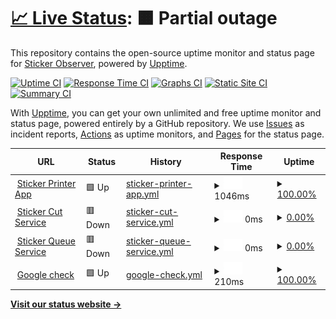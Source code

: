 # [📈 Live Status](https://avaleriani.github.io/sticker-printer): <!--live status--> **🟧 Partial outage**

This repository contains the open-source uptime monitor and status page for [Sticker Observer](https://sticker.observer/), powered by [Upptime](https://github.com/upptime/upptime).

[![Uptime CI](https://github.com/koj-co/upptime/workflows/Uptime%20CI/badge.svg)](https://github.com/koj-co/upptime/actions?query=workflow%3A%22Uptime+CI%22)
[![Response Time CI](https://github.com/koj-co/upptime/workflows/Response%20Time%20CI/badge.svg)](https://github.com/koj-co/upptime/actions?query=workflow%3A%22Response+Time+CI%22)
[![Graphs CI](https://github.com/koj-co/upptime/workflows/Graphs%20CI/badge.svg)](https://github.com/koj-co/upptime/actions?query=workflow%3A%22Graphs+CI%22)
[![Static Site CI](https://github.com/koj-co/upptime/workflows/Static%20Site%20CI/badge.svg)](https://github.com/koj-co/upptime/actions?query=workflow%3A%22Static+Site+CI%22)
[![Summary CI](https://github.com/koj-co/upptime/workflows/Summary%20CI/badge.svg)](https://github.com/koj-co/upptime/actions?query=workflow%3A%22Summary+CI%22)

With [Upptime](https://upptime.js.org), you can get your own unlimited and free uptime monitor and status page, powered entirely by a GitHub repository. We use [Issues](https://github.com/avaleriani/sticker-printer/issues) as incident reports, [Actions](https://github.com/avaleriani/sticker-printer/actions) as uptime monitors, and [Pages](https://avaleriani.github.io/sticker-printer) for the status page.

<!--start: status pages-->
<!-- This summary is generated by Upptime (https://github.com/upptime/upptime) -->
<!-- Do not edit this manually, your changes will be overwritten -->
<!-- prettier-ignore -->
| URL | Status | History | Response Time | Uptime |
| --- | ------ | ------- | ------------- | ------ |
| <img alt="" src="https://icons.duckduckgo.com/ip3/sticker.observer.ico" height="13"> [Sticker Printer App](https://sticker.observer/) | 🟩 Up | [sticker-printer-app.yml](https://github.com/avaleriani/sticker-uptime-monitor/commits/HEAD/history/sticker-printer-app.yml) | <details><summary><img alt="Response time graph" src="./graphs/sticker-printer-app/response-time-week.png" height="20"> 1046ms</summary><br><a href="https://avaleriani.github.io/sticker-printer/history/sticker-printer-app"><img alt="Response time 1237" src="https://img.shields.io/endpoint?url=https%3A%2F%2Fraw.githubusercontent.com%2Favaleriani%2Fsticker-uptime-monitor%2FHEAD%2Fapi%2Fsticker-printer-app%2Fresponse-time.json"></a><br><a href="https://avaleriani.github.io/sticker-printer/history/sticker-printer-app"><img alt="24-hour response time 1110" src="https://img.shields.io/endpoint?url=https%3A%2F%2Fraw.githubusercontent.com%2Favaleriani%2Fsticker-uptime-monitor%2FHEAD%2Fapi%2Fsticker-printer-app%2Fresponse-time-day.json"></a><br><a href="https://avaleriani.github.io/sticker-printer/history/sticker-printer-app"><img alt="7-day response time 1046" src="https://img.shields.io/endpoint?url=https%3A%2F%2Fraw.githubusercontent.com%2Favaleriani%2Fsticker-uptime-monitor%2FHEAD%2Fapi%2Fsticker-printer-app%2Fresponse-time-week.json"></a><br><a href="https://avaleriani.github.io/sticker-printer/history/sticker-printer-app"><img alt="30-day response time 1087" src="https://img.shields.io/endpoint?url=https%3A%2F%2Fraw.githubusercontent.com%2Favaleriani%2Fsticker-uptime-monitor%2FHEAD%2Fapi%2Fsticker-printer-app%2Fresponse-time-month.json"></a><br><a href="https://avaleriani.github.io/sticker-printer/history/sticker-printer-app"><img alt="1-year response time 1201" src="https://img.shields.io/endpoint?url=https%3A%2F%2Fraw.githubusercontent.com%2Favaleriani%2Fsticker-uptime-monitor%2FHEAD%2Fapi%2Fsticker-printer-app%2Fresponse-time-year.json"></a></details> | <details><summary><a href="https://avaleriani.github.io/sticker-printer/history/sticker-printer-app">100.00%</a></summary><a href="https://avaleriani.github.io/sticker-printer/history/sticker-printer-app"><img alt="All-time uptime 99.99%" src="https://img.shields.io/endpoint?url=https%3A%2F%2Fraw.githubusercontent.com%2Favaleriani%2Fsticker-uptime-monitor%2FHEAD%2Fapi%2Fsticker-printer-app%2Fuptime.json"></a><br><a href="https://avaleriani.github.io/sticker-printer/history/sticker-printer-app"><img alt="24-hour uptime 100.00%" src="https://img.shields.io/endpoint?url=https%3A%2F%2Fraw.githubusercontent.com%2Favaleriani%2Fsticker-uptime-monitor%2FHEAD%2Fapi%2Fsticker-printer-app%2Fuptime-day.json"></a><br><a href="https://avaleriani.github.io/sticker-printer/history/sticker-printer-app"><img alt="7-day uptime 100.00%" src="https://img.shields.io/endpoint?url=https%3A%2F%2Fraw.githubusercontent.com%2Favaleriani%2Fsticker-uptime-monitor%2FHEAD%2Fapi%2Fsticker-printer-app%2Fuptime-week.json"></a><br><a href="https://avaleriani.github.io/sticker-printer/history/sticker-printer-app"><img alt="30-day uptime 100.00%" src="https://img.shields.io/endpoint?url=https%3A%2F%2Fraw.githubusercontent.com%2Favaleriani%2Fsticker-uptime-monitor%2FHEAD%2Fapi%2Fsticker-printer-app%2Fuptime-month.json"></a><br><a href="https://avaleriani.github.io/sticker-printer/history/sticker-printer-app"><img alt="1-year uptime 100.00%" src="https://img.shields.io/endpoint?url=https%3A%2F%2Fraw.githubusercontent.com%2Favaleriani%2Fsticker-uptime-monitor%2FHEAD%2Fapi%2Fsticker-printer-app%2Fuptime-year.json"></a></details>
| <img alt="" src="https://icons.duckduckgo.com/ip3/cut.sticker.observer.ico" height="13"> [Sticker Cut Service](https://cut.sticker.observer/) | 🟥 Down | [sticker-cut-service.yml](https://github.com/avaleriani/sticker-uptime-monitor/commits/HEAD/history/sticker-cut-service.yml) | <details><summary><img alt="Response time graph" src="./graphs/sticker-cut-service/response-time-week.png" height="20"> 0ms</summary><br><a href="https://avaleriani.github.io/sticker-printer/history/sticker-cut-service"><img alt="Response time 3469" src="https://img.shields.io/endpoint?url=https%3A%2F%2Fraw.githubusercontent.com%2Favaleriani%2Fsticker-uptime-monitor%2FHEAD%2Fapi%2Fsticker-cut-service%2Fresponse-time.json"></a><br><a href="https://avaleriani.github.io/sticker-printer/history/sticker-cut-service"><img alt="24-hour response time 0" src="https://img.shields.io/endpoint?url=https%3A%2F%2Fraw.githubusercontent.com%2Favaleriani%2Fsticker-uptime-monitor%2FHEAD%2Fapi%2Fsticker-cut-service%2Fresponse-time-day.json"></a><br><a href="https://avaleriani.github.io/sticker-printer/history/sticker-cut-service"><img alt="7-day response time 0" src="https://img.shields.io/endpoint?url=https%3A%2F%2Fraw.githubusercontent.com%2Favaleriani%2Fsticker-uptime-monitor%2FHEAD%2Fapi%2Fsticker-cut-service%2Fresponse-time-week.json"></a><br><a href="https://avaleriani.github.io/sticker-printer/history/sticker-cut-service"><img alt="30-day response time 0" src="https://img.shields.io/endpoint?url=https%3A%2F%2Fraw.githubusercontent.com%2Favaleriani%2Fsticker-uptime-monitor%2FHEAD%2Fapi%2Fsticker-cut-service%2Fresponse-time-month.json"></a><br><a href="https://avaleriani.github.io/sticker-printer/history/sticker-cut-service"><img alt="1-year response time 6698" src="https://img.shields.io/endpoint?url=https%3A%2F%2Fraw.githubusercontent.com%2Favaleriani%2Fsticker-uptime-monitor%2FHEAD%2Fapi%2Fsticker-cut-service%2Fresponse-time-year.json"></a></details> | <details><summary><a href="https://avaleriani.github.io/sticker-printer/history/sticker-cut-service">0.00%</a></summary><a href="https://avaleriani.github.io/sticker-printer/history/sticker-cut-service"><img alt="All-time uptime 48.22%" src="https://img.shields.io/endpoint?url=https%3A%2F%2Fraw.githubusercontent.com%2Favaleriani%2Fsticker-uptime-monitor%2FHEAD%2Fapi%2Fsticker-cut-service%2Fuptime.json"></a><br><a href="https://avaleriani.github.io/sticker-printer/history/sticker-cut-service"><img alt="24-hour uptime 0.00%" src="https://img.shields.io/endpoint?url=https%3A%2F%2Fraw.githubusercontent.com%2Favaleriani%2Fsticker-uptime-monitor%2FHEAD%2Fapi%2Fsticker-cut-service%2Fuptime-day.json"></a><br><a href="https://avaleriani.github.io/sticker-printer/history/sticker-cut-service"><img alt="7-day uptime 0.00%" src="https://img.shields.io/endpoint?url=https%3A%2F%2Fraw.githubusercontent.com%2Favaleriani%2Fsticker-uptime-monitor%2FHEAD%2Fapi%2Fsticker-cut-service%2Fuptime-week.json"></a><br><a href="https://avaleriani.github.io/sticker-printer/history/sticker-cut-service"><img alt="30-day uptime 0.00%" src="https://img.shields.io/endpoint?url=https%3A%2F%2Fraw.githubusercontent.com%2Favaleriani%2Fsticker-uptime-monitor%2FHEAD%2Fapi%2Fsticker-cut-service%2Fuptime-month.json"></a><br><a href="https://avaleriani.github.io/sticker-printer/history/sticker-cut-service"><img alt="1-year uptime 0.00%" src="https://img.shields.io/endpoint?url=https%3A%2F%2Fraw.githubusercontent.com%2Favaleriani%2Fsticker-uptime-monitor%2FHEAD%2Fapi%2Fsticker-cut-service%2Fuptime-year.json"></a></details>
| <img alt="" src="https://icons.duckduckgo.com/ip3/service.sticker.observer.ico" height="13"> [Sticker Queue Service](https://service.sticker.observer/) | 🟥 Down | [sticker-queue-service.yml](https://github.com/avaleriani/sticker-uptime-monitor/commits/HEAD/history/sticker-queue-service.yml) | <details><summary><img alt="Response time graph" src="./graphs/sticker-queue-service/response-time-week.png" height="20"> 0ms</summary><br><a href="https://avaleriani.github.io/sticker-printer/history/sticker-queue-service"><img alt="Response time 510" src="https://img.shields.io/endpoint?url=https%3A%2F%2Fraw.githubusercontent.com%2Favaleriani%2Fsticker-uptime-monitor%2FHEAD%2Fapi%2Fsticker-queue-service%2Fresponse-time.json"></a><br><a href="https://avaleriani.github.io/sticker-printer/history/sticker-queue-service"><img alt="24-hour response time 0" src="https://img.shields.io/endpoint?url=https%3A%2F%2Fraw.githubusercontent.com%2Favaleriani%2Fsticker-uptime-monitor%2FHEAD%2Fapi%2Fsticker-queue-service%2Fresponse-time-day.json"></a><br><a href="https://avaleriani.github.io/sticker-printer/history/sticker-queue-service"><img alt="7-day response time 0" src="https://img.shields.io/endpoint?url=https%3A%2F%2Fraw.githubusercontent.com%2Favaleriani%2Fsticker-uptime-monitor%2FHEAD%2Fapi%2Fsticker-queue-service%2Fresponse-time-week.json"></a><br><a href="https://avaleriani.github.io/sticker-printer/history/sticker-queue-service"><img alt="30-day response time 0" src="https://img.shields.io/endpoint?url=https%3A%2F%2Fraw.githubusercontent.com%2Favaleriani%2Fsticker-uptime-monitor%2FHEAD%2Fapi%2Fsticker-queue-service%2Fresponse-time-month.json"></a><br><a href="https://avaleriani.github.io/sticker-printer/history/sticker-queue-service"><img alt="1-year response time 0" src="https://img.shields.io/endpoint?url=https%3A%2F%2Fraw.githubusercontent.com%2Favaleriani%2Fsticker-uptime-monitor%2FHEAD%2Fapi%2Fsticker-queue-service%2Fresponse-time-year.json"></a></details> | <details><summary><a href="https://avaleriani.github.io/sticker-printer/history/sticker-queue-service">0.00%</a></summary><a href="https://avaleriani.github.io/sticker-printer/history/sticker-queue-service"><img alt="All-time uptime 44.03%" src="https://img.shields.io/endpoint?url=https%3A%2F%2Fraw.githubusercontent.com%2Favaleriani%2Fsticker-uptime-monitor%2FHEAD%2Fapi%2Fsticker-queue-service%2Fuptime.json"></a><br><a href="https://avaleriani.github.io/sticker-printer/history/sticker-queue-service"><img alt="24-hour uptime 0.00%" src="https://img.shields.io/endpoint?url=https%3A%2F%2Fraw.githubusercontent.com%2Favaleriani%2Fsticker-uptime-monitor%2FHEAD%2Fapi%2Fsticker-queue-service%2Fuptime-day.json"></a><br><a href="https://avaleriani.github.io/sticker-printer/history/sticker-queue-service"><img alt="7-day uptime 0.00%" src="https://img.shields.io/endpoint?url=https%3A%2F%2Fraw.githubusercontent.com%2Favaleriani%2Fsticker-uptime-monitor%2FHEAD%2Fapi%2Fsticker-queue-service%2Fuptime-week.json"></a><br><a href="https://avaleriani.github.io/sticker-printer/history/sticker-queue-service"><img alt="30-day uptime 0.00%" src="https://img.shields.io/endpoint?url=https%3A%2F%2Fraw.githubusercontent.com%2Favaleriani%2Fsticker-uptime-monitor%2FHEAD%2Fapi%2Fsticker-queue-service%2Fuptime-month.json"></a><br><a href="https://avaleriani.github.io/sticker-printer/history/sticker-queue-service"><img alt="1-year uptime 0.00%" src="https://img.shields.io/endpoint?url=https%3A%2F%2Fraw.githubusercontent.com%2Favaleriani%2Fsticker-uptime-monitor%2FHEAD%2Fapi%2Fsticker-queue-service%2Fuptime-year.json"></a></details>
| <img alt="" src="https://icons.duckduckgo.com/ip3/google.com.ico" height="13"> [Google check](https://google.com) | 🟩 Up | [google-check.yml](https://github.com/avaleriani/sticker-uptime-monitor/commits/HEAD/history/google-check.yml) | <details><summary><img alt="Response time graph" src="./graphs/google-check/response-time-week.png" height="20"> 210ms</summary><br><a href="https://avaleriani.github.io/sticker-printer/history/google-check"><img alt="Response time 189" src="https://img.shields.io/endpoint?url=https%3A%2F%2Fraw.githubusercontent.com%2Favaleriani%2Fsticker-uptime-monitor%2FHEAD%2Fapi%2Fgoogle-check%2Fresponse-time.json"></a><br><a href="https://avaleriani.github.io/sticker-printer/history/google-check"><img alt="24-hour response time 102" src="https://img.shields.io/endpoint?url=https%3A%2F%2Fraw.githubusercontent.com%2Favaleriani%2Fsticker-uptime-monitor%2FHEAD%2Fapi%2Fgoogle-check%2Fresponse-time-day.json"></a><br><a href="https://avaleriani.github.io/sticker-printer/history/google-check"><img alt="7-day response time 210" src="https://img.shields.io/endpoint?url=https%3A%2F%2Fraw.githubusercontent.com%2Favaleriani%2Fsticker-uptime-monitor%2FHEAD%2Fapi%2Fgoogle-check%2Fresponse-time-week.json"></a><br><a href="https://avaleriani.github.io/sticker-printer/history/google-check"><img alt="30-day response time 163" src="https://img.shields.io/endpoint?url=https%3A%2F%2Fraw.githubusercontent.com%2Favaleriani%2Fsticker-uptime-monitor%2FHEAD%2Fapi%2Fgoogle-check%2Fresponse-time-month.json"></a><br><a href="https://avaleriani.github.io/sticker-printer/history/google-check"><img alt="1-year response time 174" src="https://img.shields.io/endpoint?url=https%3A%2F%2Fraw.githubusercontent.com%2Favaleriani%2Fsticker-uptime-monitor%2FHEAD%2Fapi%2Fgoogle-check%2Fresponse-time-year.json"></a></details> | <details><summary><a href="https://avaleriani.github.io/sticker-printer/history/google-check">100.00%</a></summary><a href="https://avaleriani.github.io/sticker-printer/history/google-check"><img alt="All-time uptime 99.75%" src="https://img.shields.io/endpoint?url=https%3A%2F%2Fraw.githubusercontent.com%2Favaleriani%2Fsticker-uptime-monitor%2FHEAD%2Fapi%2Fgoogle-check%2Fuptime.json"></a><br><a href="https://avaleriani.github.io/sticker-printer/history/google-check"><img alt="24-hour uptime 100.00%" src="https://img.shields.io/endpoint?url=https%3A%2F%2Fraw.githubusercontent.com%2Favaleriani%2Fsticker-uptime-monitor%2FHEAD%2Fapi%2Fgoogle-check%2Fuptime-day.json"></a><br><a href="https://avaleriani.github.io/sticker-printer/history/google-check"><img alt="7-day uptime 100.00%" src="https://img.shields.io/endpoint?url=https%3A%2F%2Fraw.githubusercontent.com%2Favaleriani%2Fsticker-uptime-monitor%2FHEAD%2Fapi%2Fgoogle-check%2Fuptime-week.json"></a><br><a href="https://avaleriani.github.io/sticker-printer/history/google-check"><img alt="30-day uptime 100.00%" src="https://img.shields.io/endpoint?url=https%3A%2F%2Fraw.githubusercontent.com%2Favaleriani%2Fsticker-uptime-monitor%2FHEAD%2Fapi%2Fgoogle-check%2Fuptime-month.json"></a><br><a href="https://avaleriani.github.io/sticker-printer/history/google-check"><img alt="1-year uptime 99.14%" src="https://img.shields.io/endpoint?url=https%3A%2F%2Fraw.githubusercontent.com%2Favaleriani%2Fsticker-uptime-monitor%2FHEAD%2Fapi%2Fgoogle-check%2Fuptime-year.json"></a></details>

<!--end: status pages-->

[**Visit our status website →**](https://avaleriani.github.io/sticker-printer)
